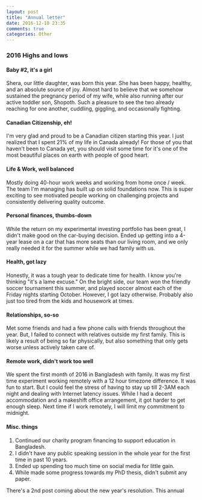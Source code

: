 ```yaml
---
layout: post
title: "Annual letter"
date: 2016-12-18 23:35
comments: true
categories: Other
---
```


### 2016 Highs and lows

#### Baby #2, it's a girl

Shera, our little daughter, was born this year. She has been happy, healthy, and an absolute source of joy. Almost hard to believe that we somehow sustained the pregnancy period of my wife, while also running after our active toddler son, Shopoth. Such a pleasure to see the two already reaching for one another, cuddling, giggling, and occasionally fighting.

#### Canadian Citizenship, eh!

I'm very glad and proud to be a Canadian citizen starting this year. I just realized that I spent 21% of my life in Canada already! For those of you that haven't been to Canada yet, you should visit some time for it's one of the most beautiful places on earth with people of good heart.

#### Life & Work, well balanced

Mostly doing 40-hour work weeks and working from home once / week. The team I'm managing has built up on solid foundations now. This is super exciting to see motivated people working on challenging projects and consistently delivering quality outcome.

#### Personal finances, thumbs-down

While the return on my experimental investing portfolio has been great, I didn't make good on the car-buying decision. Ended up getting into a 4-year lease on a car that has more seats than our living room, and we only really needed it for the summer while we had family with us.


#### Health, got lazy

Honestly, it was a tough year to dedicate time for health. I know you're thinking "it's a lame excuse." On the bright side, our team won the friendly soccer tournament this summer, and played soccer almost each of the Friday nights starting October. However, I got lazy otherwise. Probably also just too tired from the kids and housework at times.

#### Relationships, so-so

Met some friends and had a few phone calls with friends throughout the year. But, I failed to connect with relatives outside my first family. This is likely a result of being so far physically, but also something that only gets worse unless actively taken care of.

#### Remote work, didn't work too well

We spent the first month of 2016 in Bangladesh with family. It was my first time experiment working remotely with a 12 hour timezone difference. It was fun to start. But I could feel the stress of having to stay up till 2-3AM each night and dealing with Internet latency issues. While I had a decent accommodation and a makeshift office arrangement, it got harder to get enough sleep. Next time if I work remotely, I will limit my commitment to midnight.

#### Misc. things

1. Continued our charity program financing to support education in Bangladesh.
2. I didn't have any public speaking session in the whole year for the first time in past 10 years.
3. Ended up spending too much time on social media for little gain.
4. While made some progress towards my PhD thesis, didn't submit any paper.

There's a 2nd post coming about the new year's resolution. This annual
